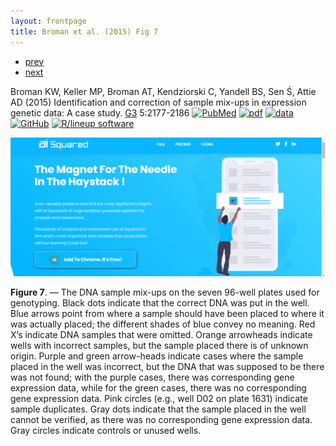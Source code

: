 ```yaml
---
layout: frontpage
title: Broman et al. (2015) Fig 7
---
```


<div class="navbar">
  <div class="navbar-inner">
      <ul class="nav">
          <li><a href="tian2016_fig4.html">prev</a></li>
          <li><a href="isletc6_fig4.html">next</a></li>
      </ul>
  </div>
</div>

Broman KW, Keller MP, Broman AT, Kendziorski C, Yandell BS, Sen
&#346;, Attie AD (2015) Identification and correction of sample
mix-ups in expression genetic data: A case study. [G3](http://g3journal.org)
5:2177-2186
[![PubMed](../icons16/pubmed-icon.png)](http://www.ncbi.nlm.nih.gov/pubmed/26290572)
[![pdf](../icons16/pdf-icon.png)](https://www.biostat.wisc.edu/~kbroman/publications/sample_mixups.pdf)
[![data](../icons16/data-icon.png)](http://bit.ly/B6BTBR)
[![GitHub](../icons16/github-icon.png)](https://github.com/kbroman/Paper_SampleMixups)
[![R/lineup software](../icons16/R-icon.png)](https://github.com/kbroman/lineup)

![Broman et al. (2015) Fig 7](../../assets/publpics/Picture2.png)

**Figure 7**. &mdash; The DNA sample mix-ups on the seven 96-well plates used
for genotyping. Black dots indicate that the correct DNA was put in
the well. Blue arrows point from where a sample should have been
placed to where it was actually placed; the different shades of blue
convey no meaning. Red X&rsquo;s indicate DNA samples that were omitted.
Orange arrowheads indicate wells with incorrect samples, but the
sample placed there is of unknown origin. Purple and green
arrow-heads indicate cases where the sample placed in the well was
incorrect, but the DNA that was supposed to be there was not found;
with the purple cases, there was corresponding gene expression data,
while for the green cases, there was no corresponding gene
expression data. Pink circles (e.g., well D02 on plate 1631)
indicate sample duplicates. Gray dots indicate that the sample
placed in the well cannot be verified, as there was no corresponding
gene expression data. Gray circles indicate controls or unused
wells.
